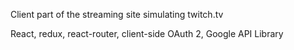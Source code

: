Client part of the streaming site simulating twitch.tv

React, redux, react-router, client-side OAuth 2, Google API Library